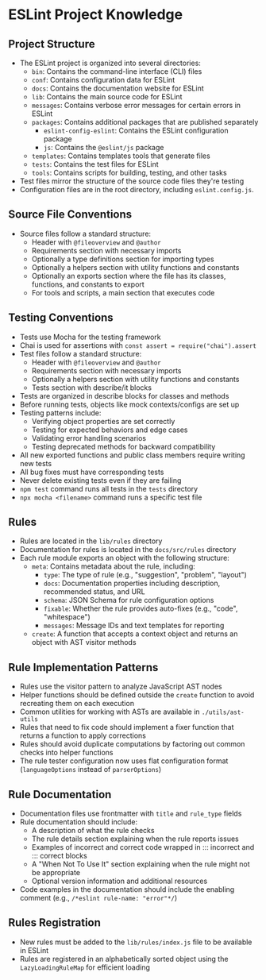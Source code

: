 # ESLint Project Knowledge

## Project Structure

- The ESLint project is organized into several directories:
    - `bin`: Contains the command-line interface (CLI) files
    - `conf`: Contains configuration data for ESLint
    - `docs`: Contains the documentation website for ESLint
    - `lib`: Contains the main source code for ESLint
    - `messages`: Contains verbose error messages for certain errors in ESLint
    - `packages`: Contains additional packages that are published separately
        - `eslint-config-eslint`: Contains the ESLint configuration package
        - `js`: Contains the `@eslint/js` package
    - `templates`: Contains templates tools that generate files
    - `tests`: Contains the test files for ESLint
    - `tools`: Contains scripts for building, testing, and other tasks
- Test files mirror the structure of the source code files they're testing
- Configuration files are in the root directory, including `eslint.config.js`.

## Source File Conventions

- Source files follow a standard structure:
    - Header with `@fileoverview` and `@author`
    - Requirements section with necessary imports
    - Optionally a type definitions section for importing types
    - Optionally a helpers section with utility functions and constants
    - Optionally an exports section where the file has its classes, functions, and constants to export
    - For tools and scripts, a main section that executes code

## Testing Conventions

- Tests use Mocha for the testing framework
- Chai is used for assertions with `const assert = require("chai").assert`
- Test files follow a standard structure:
    - Header with `@fileoverview` and `@author`
    - Requirements section with necessary imports
    - Optionally a helpers section with utility functions and constants
    - Tests section with describe/it blocks
- Tests are organized in describe blocks for classes and methods
- Before running tests, objects like mock contexts/configs are set up
- Testing patterns include:
    - Verifying object properties are set correctly
    - Testing for expected behaviors and edge cases
    - Validating error handling scenarios
    - Testing deprecated methods for backward compatibility
- All new exported functions and public class members require writing new tests
- All bug fixes must have corresponding tests
- Never delete existing tests even if they are failing
- `npm test` command runs all tests in the `tests` directory
- `npx mocha <filename>` command runs a specific test file

## Rules

- Rules are located in the `lib/rules` directory
- Documentation for rules is located in the `docs/src/rules` directory
- Each rule module exports an object with the following structure:
    - `meta`: Contains metadata about the rule, including:
        - `type`: The type of rule (e.g., "suggestion", "problem", "layout")
        - `docs`: Documentation properties including description, recommended status, and URL
        - `schema`: JSON Schema for rule configuration options
        - `fixable`: Whether the rule provides auto-fixes (e.g., "code", "whitespace")
        - `messages`: Message IDs and text templates for reporting
    - `create`: A function that accepts a context object and returns an object with AST visitor methods

## Rule Implementation Patterns

- Rules use the visitor pattern to analyze JavaScript AST nodes
- Helper functions should be defined outside the `create` function to avoid recreating them on each execution
- Common utilities for working with ASTs are available in `./utils/ast-utils`
- Rules that need to fix code should implement a fixer function that returns a function to apply corrections
- Rules should avoid duplicate computations by factoring out common checks into helper functions
- The rule tester configuration now uses flat configuration format (`languageOptions` instead of `parserOptions`)

## Rule Documentation

- Documentation files use frontmatter with `title` and `rule_type` fields
- Rule documentation should include:
    - A description of what the rule checks
    - The rule details section explaining when the rule reports issues
    - Examples of incorrect and correct code wrapped in ::: incorrect and ::: correct blocks
    - A "When Not To Use It" section explaining when the rule might not be appropriate
    - Optional version information and additional resources
- Code examples in the documentation should include the enabling comment (e.g., `/*eslint rule-name: "error"*/`)

## Rules Registration

- New rules must be added to the `lib/rules/index.js` file to be available in ESLint
- Rules are registered in an alphabetically sorted object using the `LazyLoadingRuleMap` for efficient loading

